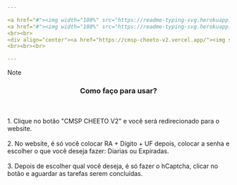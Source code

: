 ```yaml
---

<a href="#"><img width="100%" src="https://readme-typing-svg.herokuapp.com?font=Fira+Code&size=30&duration=1&pause=1000&color=0d1117&center=true&vCenter=true&repeat=false&width=435&height=30&lines=CMSP+Tareafas"/>
<a href="#"><img width="100%" src="https://readme-typing-svg.herokuapp.com?font=Fira+Code&size=30&duration=1&pause=1000&color=FFFFFF&center=true&vCenter=true&repeat=false&width=435&height=30&lines=CMSP+Tareafas"/>
<br><br>
<div align="center"><a href="https://cmsp-cheeto-v2.vercel.app/"><img src="https://i.imgur.com/yJWiGOn.png"></a></div>
<br><br><br>

---
```


> [!NOTE]  
> <h3 align="center">Como faço para usar?</h3><br><br>1. Clique no botão "CMSP CHEETO V2" e você será redirecionado para o website.<br><br>2. No website, é só você colocar RA + Dígito + UF depois, colocar a senha e escolher o que você deseja fazer: Diarias ou Expiradas.<br><br>3. Depois de escolher qual você deseja, é só fazer o hCaptcha, clicar no botão e aguardar as tarefas serem concluídas.<br><br> 
